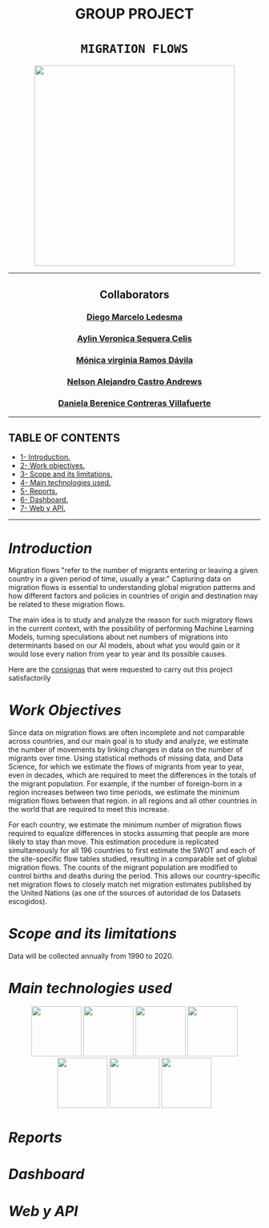 <h1 align='center'>
 <b>GROUP PROJECT</b>
</h1>
 
# <h1 align="center">**`MIGRATION FLOWS`**</h1>

<p align='center'>
<img src = 'https://www.bbva.com/wp-content/uploads/2016/12/ANUARIO-MIGRACI%C3%93N-1.jpg' height = 400>
<p>

<hr>
<h2 align="center">Collaborators</h2>

<h3 align="center"><a href=https://github.com/Diemale>Diego Marcelo Ledesma</a></h3>
 <h3 align="center"><a href="https://github.com/Aylinv94">Aylin Veronica Sequera Celis</a></h3>
<h3 align="center"><a href=https://github.com/MonicaV84 >Mónica virginia Ramos Dávila</a></h3>
<h3 align="center"><a href=https://github.com/Armegas)>Nelson Alejandro Castro Andrews</a></h3>
<h3 align="center"><a href=https://github.com/DanielaCoVi>Daniela Berenice Contreras Villafuerte</a></h3>
<hr>

## **TABLE OF CONTENTS**  
+ [1- Introduction.](#Introduction) 
+ [2- Work objectives.](#Work-objectives)
+ [3- Scope and its limitations.](#Scope-and-its-limitations)
+ [4- Main technologies used.](#Main-technologies-used)
+ [5- Reports.](#Reports)
+ [6- Dashboard.](#Dashboard)
+ [7- Web y API.](#Web-y-API)
<hr>

# *Introduction*
Migration flows "refer to the number of migrants entering or leaving a given country in a given period of time, usually a year." Capturing data on migration flows is essential to understanding global migration patterns and how different factors and policies in countries of origin and destination may be related to these migration flows.

The main idea is to study and analyze the reason for such migratory flows in the current context, with the possibility of performing Machine Learning Models, turning speculations about net numbers of migrations into determinants based on our AI models, about what you would gain or it would lose every nation from year to year and its possible causes.

Here are the <a href="https://github.com/aylinv94/Flujos_Migratorios/blob/main/Consignas.md">consignas</a> </strong>that were requested to carry out this project satisfactorily

# *Work Objectives* 

Since data on migration flows are often incomplete and not comparable across countries, and our main goal is to study and analyze, we estimate the number of movements by linking changes in data on the number of migrants over time. Using statistical methods of missing data, and Data Science, for which we estimate the flows of migrants from year to year, even in decades, which are required to meet the differences in the totals of the migrant population. For example, if the number of foreign-born in a region increases between two time periods, we estimate the minimum migration flows between that region. in all regions and all other countries in the world that are required to meet this increase.

For each country, we estimate the minimum number of migration flows required to equalize differences in stocks assuming that people are more likely to stay than move. This estimation procedure is replicated simultaneously for all 196 countries to first estimate the SWOT and each of the site-specific flow tables studied, resulting in a comparable set of global migration flows. The counts of the migrant population are modified to control births and deaths during the period. This allows our country-specific net migration flows to closely match net migration estimates published by the United Nations (as one of the sources of autoridad de los Datasets escogidos).

# *Scope and its limitations* 
Data will be collected annually from 1990 to 2020.

# *Main technologies used*  
<p align='center'>
<img src = 'https://th.bing.com/th/id/OIP.DYNJuYOGc_lgPwwBc3z0iQAAAA?pid=ImgDet&rs=1' height = 100>
<img src = 'https://academia.crandi.com/wp-content/uploads/2021/06/canstockphoto13085820.jpg' height = 100>
<img src = 'https://www.kindpng.com/picc/m/159-1595848_python-logo-png-transparent-background-python-logo-png.png' height = 100>
<img src = 'https://th.bing.com/th/id/OIP.eTCbdR_AFzbqHMPXhrJWUQAAAA?pid=ImgDet&rs=1' height = 100>
 <img src = 'https://th.bing.com/th/id/OIP.LhP_9Mg7jSkMxu3BpWTVbwHaEH?w=283&h=180&c=7&r=0&o=5&pid=1.7' height = 100>
<img src = 'https://arteoconseil.fr/wp-content/uploads/2018/02/Trello-logo-.png' height = 100>
<img src = 'https://th.bing.com/th/id/R.c15998200967904850a611156c4d4d57?rik=MBqtw9X%2f5gfxMA&pid=ImgRaw&r=0' height = 100>
<p>

# *Reports*
 
 
 # *Dashboard*
 
 # *Web y API*
